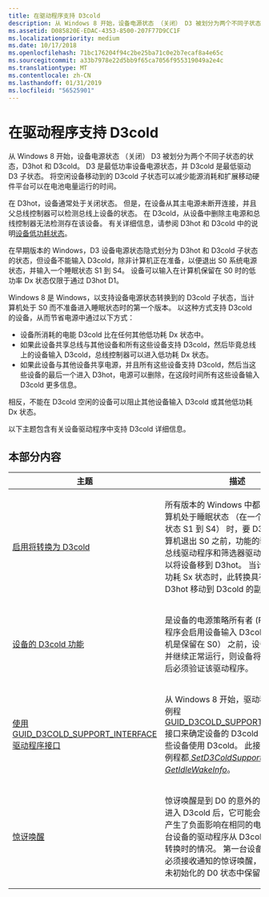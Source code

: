 ```yaml
---
title: 在驱动程序支持 D3cold
description: 从 Windows 8 开始，设备电源状态 （关闭） D3 被划分为两个不同子状态的状态，D3hot 和 D3cold。
ms.assetid: D085820E-EDAC-4353-8500-207F77D9CC1F
ms.localizationpriority: medium
ms.date: 10/17/2018
ms.openlocfilehash: 71bc176204f94c2be25ba71c0e2b7ecaf8a4e65c
ms.sourcegitcommit: a33b7978e22d5bb9f65ca7056f955319049a2e4c
ms.translationtype: MT
ms.contentlocale: zh-CN
ms.lasthandoff: 01/31/2019
ms.locfileid: "56525901"
---
```

# <a name="supporting-d3cold-in-a-driver"></a>在驱动程序支持 D3cold


从 Windows 8 开始，设备电源状态 （关闭） D3 被划分为两个不同子状态的状态，D3hot 和 D3cold。 D3 是最低功率设备电源状态，并 D3cold 是最低驱动 D3 子状态。 将空闲设备移动到的 D3cold 子状态可以减少能源消耗和扩展移动硬件平台可以在电池电量运行的时间。

在 D3hot，设备通常处于关闭状态。 但是，在设备从其主电源未断开连接，并且父总线控制器可以检测总线上设备的状态。 在 D3cold，从设备中删除主电源和总线控制器无法检测存在该设备。 有关详细信息，请参阅 D3hot 和 D3cold 中的说明[设备低功耗状态](device-sleeping-states.md)。

在早期版本的 Windows，D3 设备电源状态隐式划分为 D3hot 和 D3cold 子状态的状态，但设备不能输入 D3cold，除非计算机正在准备，以便退出 S0 系统电源状态，并输入一个睡眠状态 S1 到 S4。 设备可以输入在计算机保留在 S0 时的低功率 Dx 状态仅限于通过 D3hot D1。

Windows 8 是 Windows，以支持设备电源状态转换到的 D3cold 子状态，当计算机处于 S0 而不准备进入睡眠状态时的第一个版本。 以这种方式支持 D3cold 的设备，从而节省电源中通过以下方式：

-   设备所消耗的电能 D3cold 比在任何其他低功耗 Dx 状态中。
-   如果此设备共享总线与其他设备和所有这些设备支持 D3cold，然后毕竟总线上的设备输入 D3cold，总线控制器可以进入低功耗 Dx 状态。
-   如果此设备与其他设备共享电源，并且所有这些设备支持 D3cold，然后当这些设备的最后一个进入 D3hot，电源可以删除，在这段时间所有这些设备输入 D3cold 更多信息。

相反，不能在 D3cold 空闲的设备可以阻止其他设备输入 D3cold 或其他低功耗 Dx 状态。

以下主题包含有关设备驱动程序中支持 D3cold 详细信息。

## <a name="in-this-section"></a>本部分内容


<table>
<colgroup>
<col width="50%" />
<col width="50%" />
</colgroup>
<thead>
<tr class="header">
<th>主题</th>
<th>描述</th>
</tr>
</thead>
<tbody>
<tr class="odd">
<td><p><a href="enabling-transitions-to-d3cold.md" data-raw-source="[Enabling Transitions to D3cold](enabling-transitions-to-d3cold.md)">启用将转换为 D3cold</a></p></td>
<td><p>所有版本的 Windows 中都启用设备在计算机处于睡眠状态 （在一个系统低功耗状态 S1 到 S4） 时，要 D3cold。 在计算机退出 S0 之前，功能的驱动程序、 总线驱动程序和筛选器驱动程序协同工作以将设备移到 D3hot。 当计算机进入低功耗 Sx 状态时，此转换具有将设备从 D3hot 移动到 D3cold 的副作用。</p></td>
</tr>
<tr class="even">
<td><p><a href="d3cold-capabilities-of-a-device.md" data-raw-source="[D3cold Capabilities of a Device](d3cold-capabilities-of-a-device.md)">设备的 D3cold 功能</a></p></td>
<td><p>是设备的电源策略所有者 (PPO) 的驱动程序会启用设备输入 D3cold （当该计算机是保留在 S0） 之前，设备将立即响应并继续正常运行，则设备将进入 D3cold 后必须验证该驱动程序。</p></td>
</tr>
<tr class="odd">
<td><p><a href="using-guid-d3cold-support-interface.md" data-raw-source="[Using the GUID_D3COLD_SUPPORT_INTERFACE Driver Interface](using-guid-d3cold-support-interface.md)">使用 GUID_D3COLD_SUPPORT_INTERFACE 驱动程序接口</a></p></td>
<td><p>从 Windows 8 开始，驱动程序可以调用例程<a href="https://msdn.microsoft.com/library/windows/hardware/hh967714" data-raw-source="[GUID_D3COLD_SUPPORT_INTERFACE](https://msdn.microsoft.com/library/windows/hardware/hh967714)">GUID_D3COLD_SUPPORT_INTERFACE</a>接口来确定设备的 D3cold 功能并启用这些设备使用 D3cold。 此接口中的两个主例程都<a href="https://msdn.microsoft.com/library/windows/hardware/hh967716" data-raw-source="[&lt;em&gt;SetD3ColdSupport&lt;/em&gt;](https://msdn.microsoft.com/library/windows/hardware/hh967716)"> <em>SetD3ColdSupport</em> </a>并<a href="https://msdn.microsoft.com/library/windows/hardware/hh967712" data-raw-source="[&lt;em&gt;GetIdleWakeInfo&lt;/em&gt;](https://msdn.microsoft.com/library/windows/hardware/hh967712)"> <em>GetIdleWakeInfo</em></a>。</p></td>
</tr>
<tr class="even">
<td><p><a href="surprise-wake-up.md" data-raw-source="[Surprise Wake-Up](surprise-wake-up.md)">惊讶唤醒</a></p></td>
<td><p>惊讶唤醒是到 D0 的意外的转换。 设备进入 D3cold 后，它可能会惊讶唤醒遇到产生了负面影响在相同的电源线上的另一台设备的驱动程序从 D3cold 到 D0 请求转换时的情况。 第一台设备的驱动程序必须接收通知的惊讶唤醒，以防止设备在未初始化的 D0 状态中保留。</p></td>
</tr>
</tbody>
</table>

 

 

 




